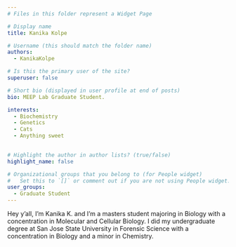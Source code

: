 ```yaml
---
# Files in this folder represent a Widget Page

# Display name
title: Kanika Kolpe

# Username (this should match the folder name)
authors:
  - KanikaKolpe

# Is this the primary user of the site?
superuser: false

# Short bio (displayed in user profile at end of posts)
bio: MEEP Lab Graduate Student.

interests:
  - Biochemistry
  - Genetics 
  - Cats
  - Anything sweet

  
# Highlight the author in author lists? (true/false)
highlight_name: false

# Organizational groups that you belong to (for People widget)
#   Set this to `[]` or comment out if you are not using People widget.
user_groups:
  - Graduate Student
---
```


Hey y’all, I’m Kanika K. and I’m a masters student majoring in Biology with a concentration in Molecular and Cellular Biology. I did my undergraduate degree at San Jose State University in Forensic Science with a concentration in Biology and a minor in Chemistry. 
